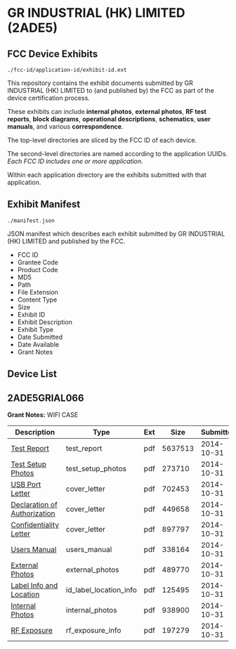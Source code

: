 # GR INDUSTRIAL (HK) LIMITED (2ADE5)
## FCC Device Exhibits

```
./fcc-id/application-id/exhibit-id.ext
```

This repository contains the exhibit documents submitted by GR INDUSTRIAL (HK) LIMITED to (and published by) the FCC as part of the device certification process.

These exhibits can include **internal photos**, **external photos**, **RF test reports**, **block diagrams**, **operational descriptions**, **schematics**, **user manuals**, and various **correspondence**.

The top-level directories are sliced by the FCC ID of each device.

The second-level directories are named according to the application UUIDs. *Each FCC ID includes one or more application.*

Within each application directory are the exhibits submitted with that application. 

## Exhibit Manifest

```
./manifest.json
```

JSON manifest which describes each exhibit submitted by GR INDUSTRIAL (HK) LIMITED and published by the FCC.

- FCC ID
- Grantee Code
- Product Code
- MD5
- Path
- File Extension
- Content Type
- Size
- Exhibit ID
- Exhibit Description
- Exhibit Type
- Date Submitted
- Date Available
- Grant Notes

## Device List
## 2ADE5GRIAL066
**Grant Notes:** WIFI CASE

| Description | Type | Ext | Size | Submitted | Available |
| ----------- | ---- | --- | ---- | --------- | --------- |
| [Test Report](2ADE5GRIAL066/80046f181cf69d8bd2a31b02a0ffc06f/2432848.pdf) | test_report | pdf | 5637513 | 2014-10-31 | 2014-10-31 |
| [Test Setup Photos](2ADE5GRIAL066/80046f181cf69d8bd2a31b02a0ffc06f/2432846.pdf) | test_setup_photos | pdf | 273710 | 2014-10-31 | 2014-10-31 |
| [USB Port Letter](2ADE5GRIAL066/80046f181cf69d8bd2a31b02a0ffc06f/2432852.pdf) | cover_letter | pdf | 702453 | 2014-10-31 | 2014-10-31 |
| [Declaration of Authorization](2ADE5GRIAL066/80046f181cf69d8bd2a31b02a0ffc06f/2432855.pdf) | cover_letter | pdf | 449658 | 2014-10-31 | 2014-10-31 |
| [Confidentiality Letter](2ADE5GRIAL066/80046f181cf69d8bd2a31b02a0ffc06f/2432856.pdf) | cover_letter | pdf | 897797 | 2014-10-31 | 2014-10-31 |
| [Users Manual](2ADE5GRIAL066/80046f181cf69d8bd2a31b02a0ffc06f/2432854.pdf) | users_manual | pdf | 338164 | 2014-10-31 | 2014-10-31 |
| [External Photos](2ADE5GRIAL066/80046f181cf69d8bd2a31b02a0ffc06f/2432840.pdf) | external_photos | pdf | 489770 | 2014-10-31 | 2014-10-31 |
| [Label Info and Location](2ADE5GRIAL066/80046f181cf69d8bd2a31b02a0ffc06f/2432853.pdf) | id_label_location_info | pdf | 125495 | 2014-10-31 | 2014-10-31 |
| [Internal Photos](2ADE5GRIAL066/80046f181cf69d8bd2a31b02a0ffc06f/2432842.pdf) | internal_photos | pdf | 938900 | 2014-10-31 | 2014-10-31 |
| [RF Exposure](2ADE5GRIAL066/80046f181cf69d8bd2a31b02a0ffc06f/2432851.pdf) | rf_exposure_info | pdf | 197279 | 2014-10-31 | 2014-10-31 |
